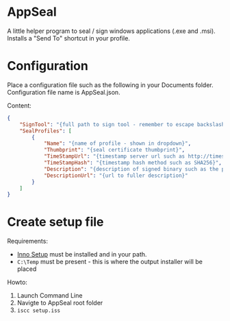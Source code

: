 AppSeal
=======

A little helper program to seal / sign windows applications (.exe and .msi).
Installs a "Send To" shortcut in your profile.


Configuration
=============

Place a configuration file such as the following in your Documents folder.
Configuration file name is AppSeal.json.

Content:

```json
{
	"SignTool": "{full path to sign tool - remember to escape backslashes, eample: C:\\Program Files (x86)\\Microsoft SDKs\\ClickOnce\\SignTool\\signtool.exe}",
	"SealProfiles": [
		{
			"Name": "{name of profile - shown in dropdown}",
			"Thumbprint": "{seal certificate thumbprint}",
			"TimeStampUrl": "{timestamp server url such as http://timestamp.globalsign.com/tsa/r6advanced1}",
			"TimeStampHash": "{timestamp hash method such as SHA256}",
			"Description": "{description of signed binary such as the product name}",
			"DescriptionUrl": "{url to fuller description}"
		}
	]
}
```


Create setup file
=================

Requirements:

* [Inno Setup](https://jrsoftware.org/isinfo.php) must be installed and in your path.
* `C:\Temp` must be present - this is where the output installer will be placed

Howto:

1. Launch Command Line
2. Navigte to AppSeal root folder
3. `iscc setup.iss`

